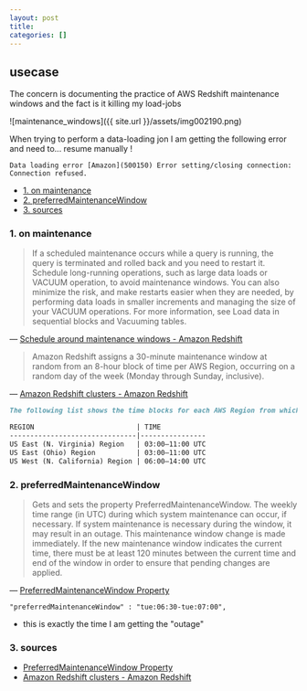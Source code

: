 ```yaml
---
layout: post
title:
categories: []
---
```

## usecase
The concern is documenting the practice of AWS Redshift maintenance windows and the fact is it killing my load-jobs

![maintenance_windows]({{ site.url }}/assets/img002190.png)

When trying to perform a data-loading jon I am getting the following error and need to... resume manually !

```
Data loading error [Amazon](500150) Error setting/closing connection: Connection refused.
```

<!-- TOC -->

- [1. on maintenance](#1-on-maintenance)
- [2. preferredMaintenanceWindow](#2-preferredmaintenancewindow)
- [3. sources](#3-sources)

<!-- /TOC -->

### 1. on maintenance
> If a scheduled maintenance occurs while a query is running, the query is terminated and rolled back and you need to restart it. Schedule long-running operations, such as large data loads or VACUUM operation, to avoid maintenance windows. You can also minimize the risk, and make restarts easier when they are needed, by performing data loads in smaller increments and managing the size of your VACUUM operations. For more information, see Load data in sequential blocks and Vacuuming tables.

— [Schedule around maintenance windows - Amazon Redshift](https://docs.aws.amazon.com/redshift/latest/dg/c_best-practices-avoid-maintenance.html)

> Amazon Redshift assigns a 30-minute maintenance window at random from an 8-hour block of time per AWS Region, occurring on a random day of the week (Monday through Sunday, inclusive).

— [Amazon Redshift clusters - Amazon Redshift](https://docs.aws.amazon.com/redshift/latest/mgmt/working-with-clusters.html#rs-maintenance-windows)

```markdown 
The following list shows the time blocks for each AWS Region from which the default maintenance windows are assigned:

REGION                         | TIME
-------------------------------|----------------
US East (N. Virginia) Region   | 03:00–11:00 UTC
US East (Ohio) Region          | 03:00–11:00 UTC
US West (N. California) Region | 06:00–14:00 UTC
```

### 2. preferredMaintenanceWindow
> Gets and sets the property PreferredMaintenanceWindow. The weekly time range (in UTC) during which system maintenance can occur, if necessary. If system maintenance is necessary during the window, it may result in an outage. This maintenance window change is made immediately. If the new maintenance window indicates the current time, there must be at least 120 minutes between the current time and end of the window in order to ensure that pending changes are applied.

— [PreferredMaintenanceWindow Property](https://docs.aws.amazon.com/sdkfornet1/latest/apidocs/html/P_Amazon_Redshift_Model_ModifyClusterRequest_PreferredMaintenanceWindow.htm)

```
"preferredMaintenanceWindow" : "tue:06:30-tue:07:00",
```

* this is exactly the time  I am getting  the "outage"

### 3. sources
* [PreferredMaintenanceWindow Property](https://docs.aws.amazon.com/sdkfornet1/latest/apidocs/html/P_Amazon_Redshift_Model_ModifyClusterRequest_PreferredMaintenanceWindow.htm)
* [Amazon Redshift clusters - Amazon Redshift](https://docs.aws.amazon.com/redshift/latest/mgmt/working-with-clusters.html#rs-maintenance-windows)
